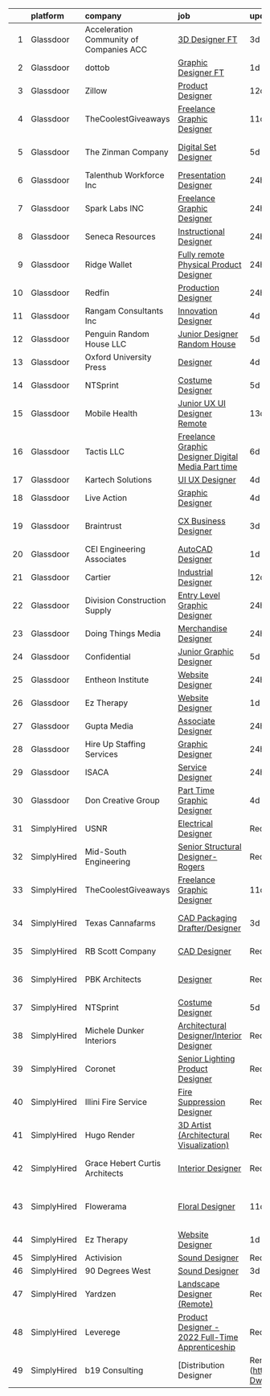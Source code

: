 

|    | platform    | company                                  | job                                                                                                                                                                                                                                                                                                                                                                                                                                                                                                                                                                                                                                                                                                                                                                                                                                                                                                                                                                                                                                                                                                                                                                                                                                                  | update_time   | location                     |
|---:|:------------|:-----------------------------------------|:-----------------------------------------------------------------------------------------------------------------------------------------------------------------------------------------------------------------------------------------------------------------------------------------------------------------------------------------------------------------------------------------------------------------------------------------------------------------------------------------------------------------------------------------------------------------------------------------------------------------------------------------------------------------------------------------------------------------------------------------------------------------------------------------------------------------------------------------------------------------------------------------------------------------------------------------------------------------------------------------------------------------------------------------------------------------------------------------------------------------------------------------------------------------------------------------------------------------------------------------------------|:--------------|:-----------------------------|
|  1 | Glassdoor   | Acceleration Community of Companies  ACC | [3D Designer  FT ](https://www.glassdoor.com/partner/jobListing.htm?pos=126&ao=1136043&s=58&guid=0000018335b9dc548c482782ace16072&src=GD_JOB_AD&t=SR&vt=w&ea=1&cs=1_631ab6d2&cb=1663053717162&jobListingId=1008129116002&jrtk=3-0-1gcqrjn8u2ino001-1gcqrjn9hh7hs800-2696f4e952ed7d30-)                                                                                                                                                                                                                                                                                                                                                                                                                                                                                                                                                                                                                                                                                                                                                                                                                                                                                                                                                               | 3d            | Los Angeles, CA              |
|  2 | Glassdoor   | dottob                                   | [Graphic Designer  FT ](https://www.glassdoor.com/partner/jobListing.htm?pos=129&ao=1136043&s=58&guid=0000018335b9dc548c482782ace16072&src=GD_JOB_AD&t=SR&vt=w&ea=1&cs=1_0ba5388e&cb=1663053717163&jobListingId=1008133039249&jrtk=3-0-1gcqrjn8u2ino001-1gcqrjn9hh7hs800-a0bb34994ccfaee4-)                                                                                                                                                                                                                                                                                                                                                                                                                                                                                                                                                                                                                                                                                                                                                                                                                                                                                                                                                          | 1d            | Remote                       |
|  3 | Glassdoor   | Zillow                                   | [Product Designer](https://www.glassdoor.com/partner/jobListing.htm?pos=102&ao=1110586&s=58&guid=0000018335b9dc548c482782ace16072&src=GD_JOB_AD&t=SR&vt=w&cs=1_aebe1292&cb=1663053717160&jobListingId=1008105734825&cpc=3BA4CE39D5B5DEF5&jrtk=3-0-1gcqrjn8u2ino001-1gcqrjn9hh7hs800-923d093315a463c1--6NYlbfkN0ANMurRYyPEXg08u6OamUd1Mvhk-zhFSGYIZgoJR86UvYL2v6MoUqae-sD5DnU21vqzMUfcrlxXldGlpvZ_A9LcSbv7fieDI5Q_e0eCDabZQJSfXOKXU7HhyZwRBWFH68mW2QkyUBY-1UqPK4A2Y0SDj9Q6XtG2RXC_FvaVnw66ZkrTkUrVSK7ZON2x6eBEXXbbjyS7UL74fNX-buqJH2Dce8tYmqpLFvSPWJ6eWcjR4pjhpTAwkYFA6qGCqXovKZ3mbH1EQ1IRCdXcZ4xZruI_JqFIXd9s_5KS3jHqd5iJIjh4HmQLBVwnV-alWQRLOl-a8h_LG2pLLkVAB0Sks9jZ-4DSlrTONIhCs4GwUyR2qG71HL6EqGlwqHAAnSB6h1_MQszaWEYqyxzvcrveFQUmnFGEa-NI6BewRwbJL20Jv2qsTdFTmgwfyNyE7SjtYblsI4l5eojreIkEFr8HnOv4pBsZzrKvVpXi2Woki-8Q-Br9wzPNk40XGkW-tZD6Uap0c3Tng17nJC-uw-icUqVFg0nTR6iUdlHlpzAQK5CO99JymS38-RrnJb_uQT2rNOFg8FA5EQSLtBE98nO2RRPAUgPoaLi30umjaG03-TzQ34TXIemL0rkA82QK58pZCO-w1oHShDWX25mJ1HK2HO4N8QZ7464H69R1NbRf3FMScaqq_WSQvkxjVFOaSRR-XuHQFhevslbS1EJpnEAxb8QvxmaQnXXZ5uqjdSNFzBbPH9F0nvqYX0Lv_4gRZ7HyvyjhPxiAs0BrAGvBVedvyP4qvNcVoSbwCTKdWw_oeAjVsBcjCQz56I5aofPHG9dqh_A7SHcb9UphzzPM3mA1UmlkWcocG47eAOxIakLEsg4_EhB3I7kNojkzXC6mgSv9iuk%3D) | 12d           | Remote                       |
|  4 | Glassdoor   | TheCoolestGiveaways                      | [Freelance Graphic Designer](https://www.glassdoor.com/partner/jobListing.htm?pos=109&ao=1136043&s=58&guid=0000018335b9dc548c482782ace16072&src=GD_JOB_AD&t=SR&vt=w&ea=1&cs=1_13c84727&cb=1663053717161&jobListingId=1008112220205&jrtk=3-0-1gcqrjn8u2ino001-1gcqrjn9hh7hs800-eb74c74bdc3c100c-)                                                                                                                                                                                                                                                                                                                                                                                                                                                                                                                                                                                                                                                                                                                                                                                                                                                                                                                                                     | 11d           | Remote                       |
|  5 | Glassdoor   | The Zinman Company                       | [Digital Set Designer](https://www.glassdoor.com/partner/jobListing.htm?pos=120&ao=1136043&s=58&guid=0000018335b9dc548c482782ace16072&src=GD_JOB_AD&t=SR&vt=w&ea=1&cs=1_dd32ace8&cb=1663053717161&jobListingId=1008124244770&jrtk=3-0-1gcqrjn8u2ino001-1gcqrjn9hh7hs800-123464a6851f74e0-)                                                                                                                                                                                                                                                                                                                                                                                                                                                                                                                                                                                                                                                                                                                                                                                                                                                                                                                                                           | 5d            | Los Angeles, CA              |
|  6 | Glassdoor   | Talenthub Workforce  Inc                 | [Presentation Designer](https://www.glassdoor.com/partner/jobListing.htm?pos=105&ao=1110586&s=58&guid=0000018335b9dc548c482782ace16072&src=GD_JOB_AD&t=SR&vt=w&ea=1&cs=1_c2647935&cb=1663053717160&jobListingId=1008133870042&cpc=2CAED5C921A5F994&jrtk=3-0-1gcqrjn8u2ino001-1gcqrjn9hh7hs800-f06f0ab86d92e6ab--6NYlbfkN0DpwFV3tuw9vFlML3xauMsT_S9XsNg3VdZNHiuyFzGFEzXfSGkGfgeZuQmrRNOoRj252mLqHri0itIf68FvD0Cos3sX1nhUedQCzDRSGlFs--8KFgQWpEgsOErS4T3CBlTINY1Ygwrij_bPoCYBSzOLzslHUqA0JglBS4cMr5oydsK6sQmOuNIryRWumgJ1p2yLg9HcUogQ-qdyFeQeO-dv5iJ44gDGnjsJEfN1peCXLmVmZE9ein8JROVHuXZVV1lDWgkqpblC_p5cCIuTMileXsmRKXQENuDoIn4sunnbsFVmb8-504a7H83HTNIevJ0Aomnhh2SqZL4pBBWPH5DsOxNwO6R2VBk8RuuA4VG992Wf7U7_bvohVplKfmtdKllSVbB07oAQEEC_zZPuNBRsGRXqg1QuqFUk0Z8PdNuC0ERKwPEd77tW9-G3ekvHSqNE5y5oXvO821lic5G8ieullc52RYfG78aSn2H_cdn7-lE8aQ1MKKquPLp3yTN7t1eEK2k7fr1YMpqsFiOBjcWhzkf5snLEKIQ%3D)                                                                                                                                                                                                                                                                                                                                                       | 24h           | Remote                       |
|  7 | Glassdoor   | Spark Labs INC                           | [Freelance Graphic Designer](https://www.glassdoor.com/partner/jobListing.htm?pos=130&ao=1136043&s=58&guid=0000018335b9dc548c482782ace16072&src=GD_JOB_AD&t=SR&vt=w&ea=1&cs=1_06797492&cb=1663053717163&jobListingId=1008134233559&jrtk=3-0-1gcqrjn8u2ino001-1gcqrjn9hh7hs800-4a103b449e838f69-)                                                                                                                                                                                                                                                                                                                                                                                                                                                                                                                                                                                                                                                                                                                                                                                                                                                                                                                                                     | 24h           | Remote                       |
|  8 | Glassdoor   | Seneca Resources                         | [Instructional Designer](https://www.glassdoor.com/partner/jobListing.htm?pos=106&ao=1110586&s=58&guid=0000018335b9dc548c482782ace16072&src=GD_JOB_AD&t=SR&vt=w&ea=1&cs=1_87bf8e45&cb=1663053717161&jobListingId=1008134250291&cpc=3BA4CE39D5B5DEF5&jrtk=3-0-1gcqrjn8u2ino001-1gcqrjn9hh7hs800-96ad85c0fe98b1d7--6NYlbfkN0AiRrwN5v2nTfGVepNxwyITavucPrGSxB-o-J0jBnubGyVDlQAEbPeEMYejNvZus6yulveRUCA0PeCIPDVn1jZGl6kYLAv8T6HQJyaWzEvqrjMjfRZmhUc-Mol2YF2xXnM8Flp9BH4GIdFlhguvqa_1m_v08LbUwfSxwcEPTG8OMsf61Br1uwKJ0qsos89hQTmjVt_F8iUkszadZhdW23COxZOn1DYkK4O09RPxClCgrLIJoNzvpgxD15CFiSZqZ3w9rorYo9eJzP8YirWLJLefgv14qXxZ5gD_14Li43dM2k-HLqhTruZ9sMLlGBdKTxP6QBXkq5eIYI3rLCvNWRQQr2MrDgih3gm6tsiYY_j4KsR6lPreaBvUKBHB_49Thz772jDfLC2oDAsyEri0PQEXa7qrMrYbfxiMnfid2Im4KTzUlslVLOgbpwdVFzgA1FSfLxdqmEOVtSqQa6b5iRDynpF4te16NiIkquB5EYVgRsHTpeA5wmy1KNt8FWVPa4Bdvj9NiUoyz0RW0YUeDqAy)                                                                                                                                                                                                                                                                                                                                                                    | 24h           | Remote                       |
|  9 | Glassdoor   | Ridge Wallet                             | [Fully remote  Physical Product Designer](https://www.glassdoor.com/partner/jobListing.htm?pos=119&ao=1136043&s=58&guid=0000018335b9dc548c482782ace16072&src=GD_JOB_AD&t=SR&vt=w&ea=1&cs=1_520b27fd&cb=1663053717161&jobListingId=1008135312996&jrtk=3-0-1gcqrjn8u2ino001-1gcqrjn9hh7hs800-1809149aad60026a-)                                                                                                                                                                                                                                                                                                                                                                                                                                                                                                                                                                                                                                                                                                                                                                                                                                                                                                                                        | 24h           | Remote                       |
| 10 | Glassdoor   | Redfin                                   | [Production Designer](https://www.glassdoor.com/partner/jobListing.htm?pos=115&ao=1136043&s=58&guid=0000018335b9dc548c482782ace16072&src=GD_JOB_AD&t=SR&vt=w&cs=1_f2901728&cb=1663053717161&jobListingId=1008134954046&jrtk=3-0-1gcqrjn8u2ino001-1gcqrjn9hh7hs800-2ab12069f91af169-)                                                                                                                                                                                                                                                                                                                                                                                                                                                                                                                                                                                                                                                                                                                                                                                                                                                                                                                                                                 | 24h           | Remote                       |
| 11 | Glassdoor   | Rangam Consultants Inc                   | [Innovation Designer](https://www.glassdoor.com/partner/jobListing.htm?pos=121&ao=1136043&s=58&guid=0000018335b9dc548c482782ace16072&src=GD_JOB_AD&t=SR&vt=w&ea=1&cs=1_9afbc482&cb=1663053717162&jobListingId=1008127044346&jrtk=3-0-1gcqrjn8u2ino001-1gcqrjn9hh7hs800-ec282ffe9c2ceec9-)                                                                                                                                                                                                                                                                                                                                                                                                                                                                                                                                                                                                                                                                                                                                                                                                                                                                                                                                                            | 4d            | Remote                       |
| 12 | Glassdoor   | Penguin Random House LLC                 | [Junior Designer  Random House](https://www.glassdoor.com/partner/jobListing.htm?pos=116&ao=1136043&s=58&guid=0000018335b9dc548c482782ace16072&src=GD_JOB_AD&t=SR&vt=w&cs=1_58b17f9d&cb=1663053717161&jobListingId=1008124069822&jrtk=3-0-1gcqrjn8u2ino001-1gcqrjn9hh7hs800-1ef7214d671a54b0-)                                                                                                                                                                                                                                                                                                                                                                                                                                                                                                                                                                                                                                                                                                                                                                                                                                                                                                                                                       | 5d            | New York, NY                 |
| 13 | Glassdoor   | Oxford University Press                  | [Designer](https://www.glassdoor.com/partner/jobListing.htm?pos=107&ao=1136043&s=58&guid=0000018335b9dc548c482782ace16072&src=GD_JOB_AD&t=SR&vt=w&cs=1_0ba577f0&cb=1663053717160&jobListingId=1008126674819&jrtk=3-0-1gcqrjn8u2ino001-1gcqrjn9hh7hs800-5d9c4bc569d24837-)                                                                                                                                                                                                                                                                                                                                                                                                                                                                                                                                                                                                                                                                                                                                                                                                                                                                                                                                                                            | 4d            | New York, NY                 |
| 14 | Glassdoor   | NTSprint                                 | [Costume Designer](https://www.glassdoor.com/partner/jobListing.htm?pos=108&ao=1136043&s=58&guid=0000018335b9dc548c482782ace16072&src=GD_JOB_AD&t=SR&vt=w&ea=1&cs=1_ba86afd4&cb=1663053717160&jobListingId=1008125068997&jrtk=3-0-1gcqrjn8u2ino001-1gcqrjn9hh7hs800-c91b35fba03e95ee-)                                                                                                                                                                                                                                                                                                                                                                                                                                                                                                                                                                                                                                                                                                                                                                                                                                                                                                                                                               | 5d            | Remote                       |
| 15 | Glassdoor   | Mobile Health                            | [Junior UX UI Designer  Remote ](https://www.glassdoor.com/partner/jobListing.htm?pos=103&ao=1110586&s=58&guid=0000018335b9dc548c482782ace16072&src=GD_JOB_AD&t=SR&vt=w&ea=1&cs=1_275e996a&cb=1663053717160&jobListingId=1008104582625&cpc=AC285F3A3ECA6BB0&jrtk=3-0-1gcqrjn8u2ino001-1gcqrjn9hh7hs800-0b855880aef5fae4--6NYlbfkN0CVW-wZUB6fDkVbeXZUmA8a9VqOuLioZTZt07t5oqbkUixMn8E1AkY7NfCvE7a_uIFEM4p2K4W6Xowwu-eZbvZMAmUZzzrHL6ljTCT7DYTx6XjJdgQUIEh9p7SxX-wpgLvWtsfp4DDj8x2BvdIzeHYMSSkPiP9r4jjtgVITdl04BLVLmN7DTPJeZ4_ZEyu9s9kOXWP8nxEgIV_n9EHUndyNzG7nM204eQWs4Avyxs4zRW8Lm0mmPiKM2d5pfz8u7Ltc0Zfl3OT8Ub6xQR56xDBN5FKr3u2FKNGUh70lFRkrxTvw9lEbowl2wvKEZiF9E5GcgOntxZAwztpfvrZLOI8swJVPFVbomtO6wT4v8CTsnJJyUiEofSWi7B-jch7Y0X3BR7_5x1xJoskeoYy5uyz_oRNjSf9VUe6eq1z0pq2YEdLak22Nn4or8vk6RhIXVzK1Ab3w0QPQBGxjUb6Pd-e9iG-IDUULbCfj8YsLYrwKUA8Ep2HjzBLYySal-Bi8POKsMiaF8pRgSjnqieB4nbLQaVeF-EulGCfvpGsAcAt9szGyK4UKRZv43S-QB0pDPEipEEjIg7fanN1NY1y5wTt2TnkBJDxuIDk%3D)                                                                                                                                                                                                                                                                              | 13d           | New York, NY                 |
| 16 | Glassdoor   | Tactis LLC                               | [Freelance Graphic Designer   Digital Media  Part time ](https://www.glassdoor.com/partner/jobListing.htm?pos=128&ao=1136043&s=58&guid=0000018335b9dc548c482782ace16072&src=GD_JOB_AD&t=SR&vt=w&ea=1&cs=1_e95a80b4&cb=1663053717162&jobListingId=1008120800389&jrtk=3-0-1gcqrjn8u2ino001-1gcqrjn9hh7hs800-025c28264acae00c-)                                                                                                                                                                                                                                                                                                                                                                                                                                                                                                                                                                                                                                                                                                                                                                                                                                                                                                                         | 6d            | Remote                       |
| 17 | Glassdoor   | Kartech Solutions                        | [UI UX Designer](https://www.glassdoor.com/partner/jobListing.htm?pos=112&ao=1136043&s=58&guid=0000018335b9dc548c482782ace16072&src=GD_JOB_AD&t=SR&vt=w&ea=1&cs=1_ca599a1c&cb=1663053717161&jobListingId=1008126429859&jrtk=3-0-1gcqrjn8u2ino001-1gcqrjn9hh7hs800-7f3bb4e6978a4f7e-)                                                                                                                                                                                                                                                                                                                                                                                                                                                                                                                                                                                                                                                                                                                                                                                                                                                                                                                                                                 | 4d            | Remote                       |
| 18 | Glassdoor   | Live Action                              | [Graphic Designer](https://www.glassdoor.com/partner/jobListing.htm?pos=118&ao=1136043&s=58&guid=0000018335b9dc548c482782ace16072&src=GD_JOB_AD&t=SR&vt=w&ea=1&cs=1_fcec4f80&cb=1663053717161&jobListingId=1008125979364&jrtk=3-0-1gcqrjn8u2ino001-1gcqrjn9hh7hs800-a3b3f081fa79c96e-)                                                                                                                                                                                                                                                                                                                                                                                                                                                                                                                                                                                                                                                                                                                                                                                                                                                                                                                                                               | 4d            | Remote                       |
| 19 | Glassdoor   | Braintrust                               | [CX Business Designer](https://www.glassdoor.com/partner/jobListing.htm?pos=123&ao=1136043&s=58&guid=0000018335b9dc548c482782ace16072&src=GD_JOB_AD&t=SR&vt=w&ea=1&cs=1_8cdde4ea&cb=1663053717162&jobListingId=1008129800053&jrtk=3-0-1gcqrjn8u2ino001-1gcqrjn9hh7hs800-030b5c600b08c1a7-)                                                                                                                                                                                                                                                                                                                                                                                                                                                                                                                                                                                                                                                                                                                                                                                                                                                                                                                                                           | 3d            | San Francisco, CA            |
| 20 | Glassdoor   | CEI Engineering Associates               | [AutoCAD Designer](https://www.glassdoor.com/partner/jobListing.htm?pos=122&ao=1136043&s=58&guid=0000018335b9dc548c482782ace16072&src=GD_JOB_AD&t=SR&vt=w&ea=1&cs=1_6ddc7af8&cb=1663053717162&jobListingId=1008131483106&jrtk=3-0-1gcqrjn8u2ino001-1gcqrjn9hh7hs800-7cfa7ea5d531393b-)                                                                                                                                                                                                                                                                                                                                                                                                                                                                                                                                                                                                                                                                                                                                                                                                                                                                                                                                                               | 1d            | Remote                       |
| 21 | Glassdoor   | Cartier                                  | [Industrial Designer](https://www.glassdoor.com/partner/jobListing.htm?pos=114&ao=1136043&s=58&guid=0000018335b9dc548c482782ace16072&src=GD_JOB_AD&t=SR&vt=w&cs=1_4b111522&cb=1663053717161&jobListingId=1008106343519&jrtk=3-0-1gcqrjn8u2ino001-1gcqrjn9hh7hs800-c22f107435769112-)                                                                                                                                                                                                                                                                                                                                                                                                                                                                                                                                                                                                                                                                                                                                                                                                                                                                                                                                                                 | 12d           | Brooklyn, NY                 |
| 22 | Glassdoor   | Division Construction Supply             | [Entry Level Graphic Designer](https://www.glassdoor.com/partner/jobListing.htm?pos=125&ao=1136043&s=58&guid=0000018335b9dc548c482782ace16072&src=GD_JOB_AD&t=SR&vt=w&ea=1&cs=1_bb4651bd&cb=1663053717162&jobListingId=1008133837064&jrtk=3-0-1gcqrjn8u2ino001-1gcqrjn9hh7hs800-c7910f6e4a2c8414-)                                                                                                                                                                                                                                                                                                                                                                                                                                                                                                                                                                                                                                                                                                                                                                                                                                                                                                                                                   | 24h           | Point, TX                    |
| 23 | Glassdoor   | Doing Things Media                       | [Merchandise Designer](https://www.glassdoor.com/partner/jobListing.htm?pos=117&ao=1136043&s=58&guid=0000018335b9dc548c482782ace16072&src=GD_JOB_AD&t=SR&vt=w&ea=1&cs=1_98f0f23f&cb=1663053717161&jobListingId=1008135089494&jrtk=3-0-1gcqrjn8u2ino001-1gcqrjn9hh7hs800-9d5573eca530dd0b-)                                                                                                                                                                                                                                                                                                                                                                                                                                                                                                                                                                                                                                                                                                                                                                                                                                                                                                                                                           | 24h           | Remote                       |
| 24 | Glassdoor   | Confidential                             | [Junior Graphic Designer](https://www.glassdoor.com/partner/jobListing.htm?pos=101&ao=1110586&s=58&guid=0000018335b9dc548c482782ace16072&src=GD_JOB_AD&t=SR&vt=w&ea=1&cs=1_d178437d&cb=1663053717160&jobListingId=1008123210648&cpc=2CAED5C921A5F994&jrtk=3-0-1gcqrjn8u2ino001-1gcqrjn9hh7hs800-1c9bcc33ad70421a--6NYlbfkN0AmqJ7AeIJ-lTJls7-mD9_KSTPy0ij-obPvjuKKTWlFkFGwi8c4YOI6u9tlvvE_CANVAuYsa4MGbQCoUNwgazspWIyOIgvYTkzgxQCewe3cHs7vwCiBJEq8D-jmXSC9bk0IAR38RyOs8EEjSoQbt_Yqe5zWg8lIwNIaAsrPXdWpz1b6XpT0vlrd8EOasXuCXJi0CptFMik535iRbfPUzrizvKjyxBrMwYwqbmgGsq4PrcyLig80gzzcpA4M0SgPV6GyLwGq9Ao8DF-8WOQrntigYHfnUTtFtakDzHLC5ABmTAoseRZOlbSF1NO6XS40j6RQqUjfOaWIa7LSzHu_XvGkZinNtts_dB3MuPCsAVCCr8_OkuclXP3M6IJVaHGxDrTcwQHM9SJ8VGNhVq0ezoiYlfKCh_5R-9lI2kRJSHQckHrCjeeqcx8O8OStnfNoN3YqHJKFtvbxCoJ4WjckYZTg1fG7KAlJs68RF96EthAYFeStYwduTjUJqoMIKoftx1U%3D)                                                                                                                                                                                                                                                                                                                                                                                     | 5d            | Remote                       |
| 25 | Glassdoor   | Entheon Institute                        | [Website Designer](https://www.glassdoor.com/partner/jobListing.htm?pos=110&ao=1136043&s=58&guid=0000018335b9dc548c482782ace16072&src=GD_JOB_AD&t=SR&vt=w&ea=1&cs=1_a17bb67f&cb=1663053717161&jobListingId=1008134287772&jrtk=3-0-1gcqrjn8u2ino001-1gcqrjn9hh7hs800-09db80598038f95d-)                                                                                                                                                                                                                                                                                                                                                                                                                                                                                                                                                                                                                                                                                                                                                                                                                                                                                                                                                               | 24h           | Remote                       |
| 26 | Glassdoor   | Ez Therapy                               | [Website Designer](https://www.glassdoor.com/partner/jobListing.htm?pos=111&ao=1136043&s=58&guid=0000018335b9dc548c482782ace16072&src=GD_JOB_AD&t=SR&vt=w&ea=1&cs=1_4d54d58a&cb=1663053717161&jobListingId=1008132468605&jrtk=3-0-1gcqrjn8u2ino001-1gcqrjn9hh7hs800-ead492fcf918d896-)                                                                                                                                                                                                                                                                                                                                                                                                                                                                                                                                                                                                                                                                                                                                                                                                                                                                                                                                                               | 1d            | Remote                       |
| 27 | Glassdoor   | Gupta Media                              | [Associate Designer](https://www.glassdoor.com/partner/jobListing.htm?pos=127&ao=1136043&s=58&guid=0000018335b9dc548c482782ace16072&src=GD_JOB_AD&t=SR&vt=w&ea=1&cs=1_8bbc71ff&cb=1663053717162&jobListingId=1008134923239&jrtk=3-0-1gcqrjn8u2ino001-1gcqrjn9hh7hs800-e4e309077255e670-)                                                                                                                                                                                                                                                                                                                                                                                                                                                                                                                                                                                                                                                                                                                                                                                                                                                                                                                                                             | 24h           | Boston, MA                   |
| 28 | Glassdoor   | Hire Up Staffing Services                | [Graphic Designer](https://www.glassdoor.com/partner/jobListing.htm?pos=104&ao=1110586&s=58&guid=0000018335b9dc548c482782ace16072&src=GD_JOB_AD&t=SR&vt=w&ea=1&cs=1_2b5776fd&cb=1663053717160&jobListingId=1008134646445&cpc=DE56C24FF6DEC286&jrtk=3-0-1gcqrjn8u2ino001-1gcqrjn9hh7hs800-b89e7d09df0cc6f1--6NYlbfkN0C3tTdQKDj3Y9l2SMONsCVmPdHG4PR34bu7MeWNjoHVcZSWSJ-YXY2abeR_1ulMp90kXXL1XFxJMkcY86seZlA5hSN2OA62POL6cShmLs3QX3i0Qy-rhY8z3ar7_iaRvMsuJO9_yGDEuaE3G_R7fB4OyzzZg5Ep1MaHT1cDRaQf96qbIDKEA2KJRyfm5nOL_mXUZtkb1Aa1oIpxj1n4pMvA_bqb0jFkFG0Me_A8WdXqCARUH3RiCkiPgrnbkwVCWsbXXQWe7S7vcWYtaU6JE56Pd5T52f829llQOJxnKzSLN4nNpuNgvtQdHUpJnDoTzA-KDZPXgCHkp1NWwe88bjEMZPaD0EyLVBBCPvi4UOntoTv4dMTC7LUMJKIbhRtlqbwrAlo51WKdGd-qIkGzSCK1qSn8QyYcKK9Or0xQxjU7yx3QvO08K0kL6oID_CVs6-0UuVWo4LRIvI9ObvFsxMtl7rBOMl5mUKRhY7u84BC6JcfHrF8_kk4bW4GrWTJ-RHnR0R1fsEj_ZTwGut5rxsgELSL06x2dsQ8y67tjW4WSAwhYxoJbmyLQ-pzRlnWvt1EylgjJV1lHKTj5lBYL2iDI6KSJNXskIWipVFeHik8nChOSd-jk_cuBlmR6wTsO-68PyMtL62CqjrnKTM3Gyj3pe_ekXMZLUmw%3D)                                                                                                                                                                                                                            | 24h           | Tulare, CA                   |
| 29 | Glassdoor   | ISACA                                    | [Service Designer](https://www.glassdoor.com/partner/jobListing.htm?pos=113&ao=1136043&s=58&guid=0000018335b9dc548c482782ace16072&src=GD_JOB_AD&t=SR&vt=w&ea=1&cs=1_c695aa8c&cb=1663053717161&jobListingId=1008134676264&jrtk=3-0-1gcqrjn8u2ino001-1gcqrjn9hh7hs800-fefb57a404bf680c-)                                                                                                                                                                                                                                                                                                                                                                                                                                                                                                                                                                                                                                                                                                                                                                                                                                                                                                                                                               | 24h           | Remote                       |
| 30 | Glassdoor   | Don Creative Group                       | [Part Time Graphic Designer](https://www.glassdoor.com/partner/jobListing.htm?pos=124&ao=1136043&s=58&guid=0000018335b9dc548c482782ace16072&src=GD_JOB_AD&t=SR&vt=w&ea=1&cs=1_24f19b3f&cb=1663053717162&jobListingId=1008126058354&jrtk=3-0-1gcqrjn8u2ino001-1gcqrjn9hh7hs800-0665c6147356f696-)                                                                                                                                                                                                                                                                                                                                                                                                                                                                                                                                                                                                                                                                                                                                                                                                                                                                                                                                                     | 4d            | Remote                       |
| 31 | SimplyHired | USNR                                     | [Electrical Designer](https://www.simplyhired.com/job/51WlPNn0Pn-qqsEEuifxDOjvxTvaJLsa4B7tJSoR3Q1AdyOE34WHpg?q=3d+designer)                                                                                                                                                                                                                                                                                                                                                                                                                                                                                                                                                                                                                                                                                                                                                                                                                                                                                                                                                                                                                                                                                                                          | Recently      | Springfield, OR              |
| 32 | SimplyHired | Mid-South Engineering                    | [Senior Structural Designer-Rogers](https://www.simplyhired.com/job/fnUu2fiATeYiBjUaN0ZLyhctSS7MNbBuPGABSDs3rRghZybe0rrpYA?q=3d+designer)                                                                                                                                                                                                                                                                                                                                                                                                                                                                                                                                                                                                                                                                                                                                                                                                                                                                                                                                                                                                                                                                                                            | Recently      | Rogers, AR                   |
| 33 | SimplyHired | TheCoolestGiveaways                      | [Freelance Graphic Designer](https://www.simplyhired.com/job/RLeVriDFQ-0N3S_bXsJCIexmjRXoQ3XP0WH5-IiM4cMpTwLU6dm8JQ?q=3d+designer)                                                                                                                                                                                                                                                                                                                                                                                                                                                                                                                                                                                                                                                                                                                                                                                                                                                                                                                                                                                                                                                                                                                   | 11d           | Remote                       |
| 34 | SimplyHired | Texas Cannafarms                         | [CAD Packaging Drafter/Designer](https://www.simplyhired.com/job/TNgYExuGvecRy7MiTP0ehGWwNMTsncUa8tFr_zf2d7J-00Qol7L19Q?q=3d+designer)                                                                                                                                                                                                                                                                                                                                                                                                                                                                                                                                                                                                                                                                                                                                                                                                                                                                                                                                                                                                                                                                                                               | 3d            | San Antonio, TX              |
| 35 | SimplyHired | RB Scott Company                         | [CAD Designer](https://www.simplyhired.com/job/j7aGtdDe6CsknkodfigdXQjruBepGPTDy6gmM72GQH9mvCvvQlJi-Q?q=3d+designer)                                                                                                                                                                                                                                                                                                                                                                                                                                                                                                                                                                                                                                                                                                                                                                                                                                                                                                                                                                                                                                                                                                                                 | Recently      | Eau Claire, WI               |
| 36 | SimplyHired | PBK Architects                           | [Designer](https://www.simplyhired.com/job/UlEeJkj-prnfP0-A2gvpoPG9u2K-lGewV4hsBaFh1ks65Os4q1hzLA?q=3d+designer)                                                                                                                                                                                                                                                                                                                                                                                                                                                                                                                                                                                                                                                                                                                                                                                                                                                                                                                                                                                                                                                                                                                                     | Recently      | San Antonio, TX              |
| 37 | SimplyHired | NTSprint                                 | [Costume Designer](https://www.simplyhired.com/job/19-YVuGfFq1tbqiwo9RRNoNhEP-CMf_alYp2ugT-1AMpJ8Krc6ziDQ?q=3d+designer)                                                                                                                                                                                                                                                                                                                                                                                                                                                                                                                                                                                                                                                                                                                                                                                                                                                                                                                                                                                                                                                                                                                             | 5d            | Remote                       |
| 38 | SimplyHired | Michele Dunker Interiors                 | [Architectural Designer/Interior Designer](https://www.simplyhired.com/job/uDZ1Uqr1SDUoachiJ2OJjx2UsJW1pAkh3GuVjip16ZWjcGHRRfCXWg?q=3d+designer)                                                                                                                                                                                                                                                                                                                                                                                                                                                                                                                                                                                                                                                                                                                                                                                                                                                                                                                                                                                                                                                                                                     | Recently      | Logan, UT                    |
| 39 | SimplyHired | Coronet                                  | [Senior Lighting Product Designer](https://www.simplyhired.com/job/RfGhSWtuJ_lg6SsxwQD_ajD3-LAV4Tdv2X1UfMnbVnV2FPULJvEhtw?q=3d+designer)                                                                                                                                                                                                                                                                                                                                                                                                                                                                                                                                                                                                                                                                                                                                                                                                                                                                                                                                                                                                                                                                                                             | Recently      | Totowa, NJ                   |
| 40 | SimplyHired | Illini Fire Service                      | [Fire Suppression Designer](https://www.simplyhired.com/job/mFN19rKSeUt7XDbMBjpLhTo1ffIGbT-c5BGzxVNod-s4P5Kcgkp4Ww?q=3d+designer)                                                                                                                                                                                                                                                                                                                                                                                                                                                                                                                                                                                                                                                                                                                                                                                                                                                                                                                                                                                                                                                                                                                    | Recently      | Urbana, IL                   |
| 41 | SimplyHired | Hugo Render                              | [3D Artist (Architectural Visualization)](https://www.simplyhired.com/job/zILtqVFY1VlSsgTwLREtgTIggcGs5gg_GVOl9hcUdCvDJUttwq0CPw?q=3d+designer)                                                                                                                                                                                                                                                                                                                                                                                                                                                                                                                                                                                                                                                                                                                                                                                                                                                                                                                                                                                                                                                                                                      | Recently      | Remote                       |
| 42 | SimplyHired | Grace Hebert Curtis Architects           | [Interior Designer](https://www.simplyhired.com/job/P4uYYbTk44YufM37BPFLKpQnRPhgT-TJJnBVKOfPULdXvverRsfOJA?q=3d+designer)                                                                                                                                                                                                                                                                                                                                                                                                                                                                                                                                                                                                                                                                                                                                                                                                                                                                                                                                                                                                                                                                                                                            | Recently      | New Orleans, LA              |
| 43 | SimplyHired | Flowerama                                | [Floral Designer](https://www.simplyhired.com/job/wMy5X5Wu1ROfoD8tegdM0jDtcI5aBko2V6gwU7u5CJSmt8ZnWl8MvQ?q=3d+designer)                                                                                                                                                                                                                                                                                                                                                                                                                                                                                                                                                                                                                                                                                                                                                                                                                                                                                                                                                                                                                                                                                                                              | 11d           | San Antonio, TX +2 locations |
| 44 | SimplyHired | Ez Therapy                               | [Website Designer](https://www.simplyhired.com/job/9ONAJ8XqQ7RTQNem0gCoCiSvutEzLSey0qZmEUcbJ-Y-Gs_0zcJlyQ?q=3d+designer)                                                                                                                                                                                                                                                                                                                                                                                                                                                                                                                                                                                                                                                                                                                                                                                                                                                                                                                                                                                                                                                                                                                             | 1d            | Remote                       |
| 45 | SimplyHired | Activision                               | [Sound Designer](https://www.simplyhired.com/job/i7qlcqa6pP-srEpgyNNEjRvZmW5tDc8R6vUqXUq0hP94Ee2Cl5AgeQ?q=3d+designer)                                                                                                                                                                                                                                                                                                                                                                                                                                                                                                                                                                                                                                                                                                                                                                                                                                                                                                                                                                                                                                                                                                                               | Recently      | Austin, TX                   |
| 46 | SimplyHired | 90 Degrees West                          | [Sound Designer](https://www.simplyhired.com/job/RslgcboB9n7ZNLHL8X5pPYjEiB_GysXD9qtDEXUL5lSdCCxMcAVObQ?q=3d+designer)                                                                                                                                                                                                                                                                                                                                                                                                                                                                                                                                                                                                                                                                                                                                                                                                                                                                                                                                                                                                                                                                                                                               | 3d            | Remote                       |
| 47 | SimplyHired | Yardzen                                  | [Landscape Designer (Remote)](https://www.simplyhired.com/job/RN7OKZoobhkgTCC2d4eC4JTMcn-LCPubvsaIiIt6Nd3UVtyZjW-Cpg?q=3d+designer)                                                                                                                                                                                                                                                                                                                                                                                                                                                                                                                                                                                                                                                                                                                                                                                                                                                                                                                                                                                                                                                                                                                  | Recently      | Remote                       |
| 48 | SimplyHired | Leverege                                 | [Product Designer - 2022 Full-Time Apprenticeship](https://www.simplyhired.com/job/f2PnrkNkoKjnF_c7MsOM41LbDj7RDHIKkfuGC1pKOOPB0dNQ0HmV5w?q=3d+designer)                                                                                                                                                                                                                                                                                                                                                                                                                                                                                                                                                                                                                                                                                                                                                                                                                                                                                                                                                                                                                                                                                             | Recently      | Remote                       |
| 49 | SimplyHired | b19 Consulting                           | [Distribution Designer | Remote working from Louisiana](https://www.simplyhired.com/job/FcVQd3joSfcWsqTgcB0OXYQCsogVznIS9SA8rdPL3eI-DwQa5gJXLA?q=3d+designer)                                                                                                                                                                                                                                                                                                                                                                                                                                                                                                                                                                                                                                                                                                                                                                                                                                                                                                                                                                                                                                                                                        | 6d            | Louisiana +5 locations       |